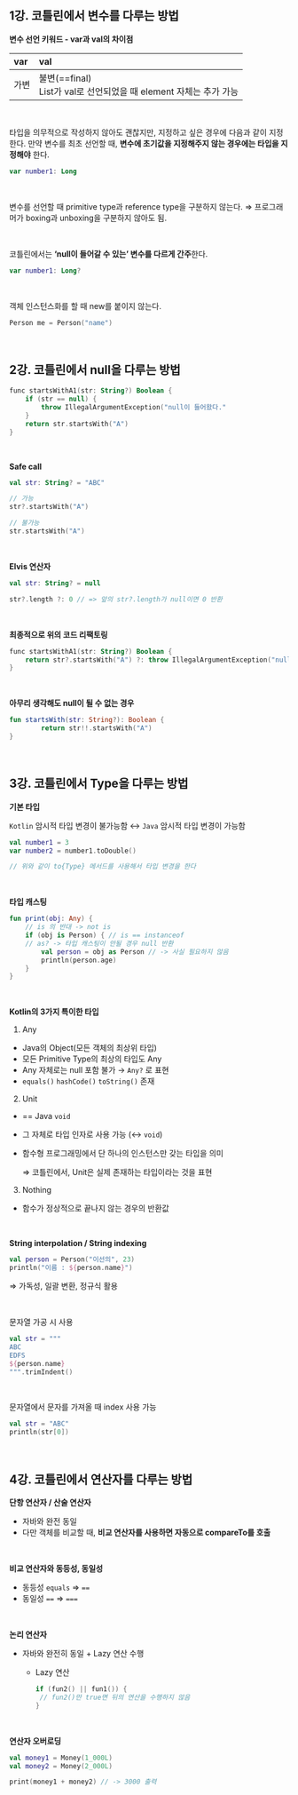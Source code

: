 

## 1강. 코틀린에서 변수를 다루는 방법



**변수 선언 키워드 - var과 val의 차이점**

| var | val |
|:---|:---|
| 가변 | 불변(==final) <br> List가 val로 선언되었을 때 element 자체는 추가 가능 |

<br>

타입을 의무적으로 작성하지 않아도 괜찮지만, 지정하고 싶은 경우에 다음과 같이 지정한다.
만약 변수를 최초 선언할 때, **변수에 초기값을 지정해주지 않는 경우에는 타입을 지정해야** 한다.

```kotlin
var number1: Long
```

<br>

변수를 선언할 때 primitive type과 reference type을 구분하지 않는다.
⇒ 프로그래머가 boxing과 unboxing을 구분하지 않아도 됨.

<br>

코틀린에서는 **‘null이 들어갈 수 있는’ 변수를 다르게 간주**한다.
```kotlin
var number1: Long? 
```

<br>

객체 인스턴스화를 할 때 new를 붙이지 않는다.
```kotlin
Person me = Person("name")
```

<br>


## 2강. 코틀린에서 null을 다루는 방법



```kotlin
func startsWithA1(str: String?) Boolean {
	if (str == null) {
		throw IllegalArgumentException("null이 들어왔다."
	}
	return str.startsWith("A")
}
```

<br>

**Safe call**

```kotlin
val str: String? = "ABC"

// 가능
str?.startsWith("A")

// 불가능
str.startsWith("A")
```

<br>

**Elvis 연산자**

```kotlin
val str: String? = null

str?.length ?: 0 // => 앞의 str?.length가 null이면 0 반환
```

<br>

**최종적으로 위의 코드 리팩토링**

```kotlin
func startsWithA1(str: String?) Boolean {
	return str?.startsWith("A") ?: throw IllegalArgumentException("null이 들어왔습니다")
}
```

<br>

**아무리 생각해도 null이 될 수 없는 경우**

```kotlin
fun startsWith(str: String?): Boolean {
		return str!!.startsWith("A")
}
```

<br>

## 3강. 코틀린에서 Type을 다루는 방법



**기본 타입**

`Kotlin` 암시적 타입 변경이 불가능함
↔ `Java` 암시적 타입 변경이 가능함

```kotlin
val number1 = 3
var number2 = number1.toDouble()

// 위와 같이 to{Type} 메서드를 사용해서 타입 변경을 한다
```

<br>

**타입 캐스팅**

```kotlin
fun print(obj: Any) {
	// is 의 반대 -> not is
	if (obj is Person) { // is == instanceof
	// as? -> 타입 캐스팅이 안될 경우 null 반환
		val person = obj as Person // -> 사실 필요하지 않음
		println(person.age)
	}
}
```

<br>

**Kotlin의 3가지 특이한 타입**

1) Any

- Java의 Object(모든 객체의 최상위 타입)
- 모든 Primitive Type의 최상의 타입도 Any
- Any 자체로는 null 포함 불가 → `Any?` 로 표현
- `equals()` `hashCode()` `toString()` 존재

2) Unit

- == Java ``void``
- 그 자체로 타입 인자로 사용 가능 (↔ ``void``)
- 함수형 프로그래밍에서 단 하나의 인스턴스만 갖는 타입을 의미
    
    ⇒ 코틀린에서, Unit은 실제 존재하는 타입이라는 것을 표현
    

3) Nothing

- 함수가 정상적으로 끝나지 않는 경우의 반환값

<br>

**String interpolation / String indexing**

```kotlin
val person = Person("이선의", 23)
println("이름 : ${person.name}")
```

⇒ 가독성, 일괄 변환, 정규식 활용

<br>

문자열 가공 시 사용

```kotlin
val str = """
ABC
EDFS
${person.name}
""".trimIndent()
```

<br>

문자열에서 문자를 가져올 때 index 사용 가능

```kotlin
val str = "ABC"
println(str[0])
```

<br>

## 4강. 코틀린에서 연산자를 다루는 방법



**단항 연산자 / 산술 연산자**

- 자바와 완전 동일
- 다만 객체를 비교할 때, **비교 연산자를 사용하면 자동으로 compareTo를 호출**

<br>

**비교 연산자와 동등성, 동일성**

- 동등성 `equals` ⇒ `==`
- 동일성  `==` ⇒ `===`

<br>

**논리 연산자**

- 자바와 완전히 동일 + Lazy 연산 수행
    - Lazy 연산
        
        ```kotlin
        if (fun2() || fun1()) {
         // fun2()만 true면 뒤의 연산을 수행하지 않음
        }
        ```
<br>     

**연산자 오버로딩**

```kotlin
val money1 = Money(1_000L)
val money2 = Money(2_000L)

print(money1 + money2) // -> 3000 출력
```

